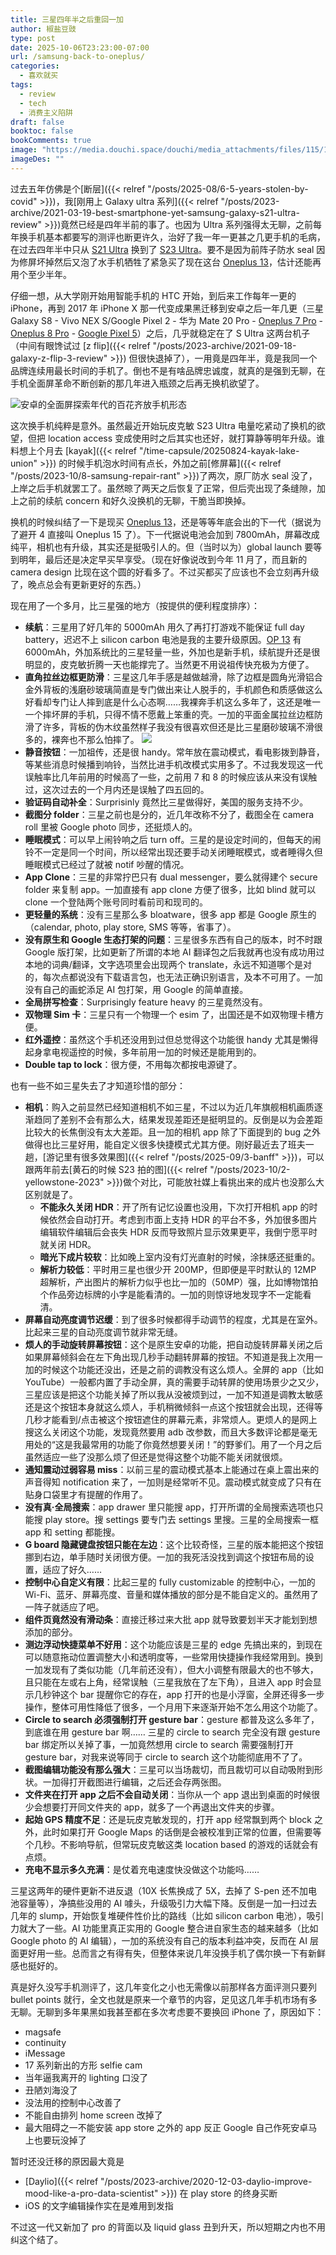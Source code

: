 ```yaml
---
title: 三星四年半之后重回一加
author: 椒盐豆豉
type: post
date: 2025-10-06T23:23:00-07:00
url: /samsung-back-to-oneplus/
categories:
  - 喜欢就买
tags:
  - review
  - tech
  - 消费主义陷阱
draft: false
booktoc: false
bookComments: true
image: "https://media.douchi.space/douchi/media_attachments/files/115/178/647/258/547/703/original/32eb76ea5de0c142.png"
imageDes: ""
---
```


过去五年仿佛是个[断层]({{< relref "/posts/2025-08/6-5-years-stolen-by-covid" >}})，我[刚用上 Galaxy ultra 系列]({{< relref "/posts/2023-archive/2021-03-19-best-smartphone-yet-samsung-galaxy-s21-ultra-review" >}})竟然已经是四年半前的事了。也因为 Ultra 系列强得太无聊，之前每年换手机基本都要写的测评也断更许久，治好了我一年一更甚之几更手机的毛病，在过去四年半中只从 [S21 Ultra](https://amzn.to/3bUqU7x) 换到了 [S23 Ultra](https://amzn.to/47rLreB)。要不是因为前阵子防水 seal 因为修屏坏掉然后又泡了水手机牺牲了紧急买了现在这台 [Oneplus 13](https://amzn.to/46RuOLY)，估计还能再用个至少半年。



<!--more-->

仔细一想，从大学刚开始用智能手机的 HTC 开始，到后来工作每年一更的 iPhone，再到 2017 年 iPhone X 那一代变成果黑迁移到安卓之后一年几更（三星 Galaxy S8 - Vivo NEX S/Google Pixel 2 - 华为 Mate 20 Pro - [Oneplus 7 Pro](https://amzn.to/3Kswcfw) - [Oneplus 8 Pro](https://amzn.to/3It1XVa) - [Google Pixel 5](https://amzn.to/3KsGEnh)）之后，几乎就稳定在了 S Ultra 这两台机子（中间有眼馋试过 [z flip]({{< relref "/posts/2023-archive/2021-09-18-galaxy-z-flip-3-review" >}}) 但很快退掉了），一用竟是四年半，竟是我同一个品牌连续用最长时间的手机了。倒也不是有啥品牌忠诚度，就真的是强到无聊，在手机全面屏革命不断创新的那几年进入瓶颈之后再无换机欲望了。

![安卓的全面屏探索年代的百花齐放手机形态](https://media.douchi.space/douchi/media_attachments/files/115/318/168/463/409/835/original/7bd4f0f1294247e3.png)

这次换手机纯粹是意外。虽然最近开始玩皮克敏 S23 Ultra 电量吃紧动了换机的欲望，但把 location access 变成使用时之后其实也还好，就打算静等明年升级。谁料想上个月去 [kayak]({{< relref "/time-capsule/20250824-kayak-lake-union" >}}) 的时候手机泡水时间有点长，外加之前[修屏幕]({{< relref "/posts/2023-10/8-samsung-repair-rant" >}})了两次，原厂防水 seal 没了，上岸之后手机就罢工了。虽然晾了两天之后恢复了正常，但后壳出现了条缝隙，加上之前的续航 concern 和好久没换机的无聊，干脆当即换掉。

换机的时候纠结了一下是现买 [Oneplus 13](https://amzn.to/46RuOLY)，还是等等年底会出的下一代（据说为了避开 4 直接叫 Oneplus 15 了）。下一代据说电池会加到 7800mAh，屏幕改成纯平，相机也有升级，其实还是挺吸引人的。但（当时以为）global launch 要等到明年，最后还是决定早买早享受。（现在好像说改到今年 11 月了，而且新的 camera design 比现在这个圆的好看多了。不过买都买了应该也不会立刻再升级了，晚点总会有更新更好的东西。）

现在用了一个多月，比三星强的地方（按提供的便利程度排序）：
- **续航**：三星用了好几年的 5000mAh 用久了再打打游戏不能保证 full day battery，迟迟不上 silicon carbon 电池是我的主要升级原因。[OP 13](https://amzn.to/46RuOLY) 有 6000mAh，外加系统比的三星轻量一些，外加也是新手机，续航提升还是很明显的，皮克敏折腾一天也能撑完了。当然更不用说祖传快充极为方便了。
- **直角拉丝边框更防滑**：三星这几年手感是越做越滑，除了边框是圆角光滑铝合金外背板的浅磨砂玻璃简直是专门做出来让人脱手的，手机颜色和质感做这么好看却专门让人摔到底是什么心态啊……我裸奔手机这么多年了，这还是唯一一个摔坏屏的手机，只得不情不愿戴上笨重的壳。一加的平面金属拉丝边框防滑了许多，背板的伪木纹虽然样子我没有很喜欢但还是比三星磨砂玻璃不滑很多的，裸奔也不那么怕摔了。
![](https://media.douchi.space/douchi/media_attachments/files/115/178/647/818/052/015/original/a5fd98525794706d.png)
- **静音按钮**：一加祖传，还是很 handy。常年放在震动模式，看电影拨到静音，等某些消息时候播到响铃，当然比进手机改模式实用多了。不过我发现这一代误触率比几年前用的时候高了一些，之前用 7 和 8 的时候应该从来没有误触过，这次过去的一个月内还是误触了四五回的。
- **验证码自动补全**：Surprisinly 竟然比三星做得好，美国的服务支持不少。
- **截图分 folder**：三星之前也是分的，近几年改称不分了，截图全在 camera roll 里被 Google photo 同步，还挺烦人的。
- **睡眠模式**：可以早上闹铃响之后 turn off。三星的是设定时间的，但每天的闹铃不一定是同一个时间，所以经常出现还要手动关闭睡眠模式，或者睡得久但睡眠模式已经过了就被 notif 吵醒的情况。
- **App Clone**：三星的非常拧巴只有 dual messenger，要么就得建个 secure folder 来复制 app。一加直接有 app clone 方便了很多，比如 blind 就可以 clone 一个登陆两个账号同时看前司和现司的。
- **更轻量的系统**：没有三星那么多 bloatware，很多 app 都是 Google 原生的（calendar, photo, play store, SMS 等等，省事了）。
- **没有原生和 Google 生态打架的问题**：三星很多东西有自己的版本，时不时跟 Google 版打架，比如更新了所谓的本地 AI 翻译包之后我就再也没有成功用过本地的词典/翻译，文字选项里会出现两个 translate，永远不知道哪个是对的，每次点都说没有下载语言包，也无法正确识别语言，及本不可用了。一加没有自己的画蛇添足 AI 包打架，用 Google 的简单直接。
- **全局拼写检查**：Surprisingly feature heavy 的三星竟然没有。
- **双物理 Sim 卡**：三星只有一个物理一个 esim 了，出国还是不如双物理卡槽方便。
- **红外遥控**：虽然这个手机还没用到过但总觉得这个功能很 handy 尤其是懒得起身拿电视遥控的时候，多年前用一加的时候还是能用到的。
- **Double tap to lock**：很方便，不用每次都按电源键了。

也有一些不如三星失去了才知道珍惜的部分：
- **相机**：购入之前显然已经知道相机不如三星，不过以为近几年旗舰相机画质逐渐趋同了差别不会有那么大，结果发现差距还是挺明显的。反倒是以为会差距比较大的长焦倒没有太大差距。且一加的相机 app 除了下面提到的 bug 之外做得也比三星好用，能自定义很多快捷模式尤其方便。刚好最近去了班夫一趟，[游记里有很多效果图]({{< relref "/posts/2025-09/3-banff" >}})，可以跟两年前去[黄石的时候 S23 拍的图]({{< relref "/posts/2023-10/2-yellowstone-2023" >}})做个对比，可能放社媒上看挑出来的成片也没那么大区别就是了。
  - **不能永久关闭 HDR**：开了所有记忆设置也没用，下次打开相机 app 的时候依然会自动打开。考虑到市面上支持 HDR 的平台不多，外加很多图片编辑软件编辑后会丧失 HDR 反而导致照片显示效果更平，我倒宁愿平时就关闭 HDR。
  - **暗光下成片较软**：比如晚上室内没有灯光直射的时候，涂抹感还挺重的。
  - **解析力较低**：平时用三星也很少开 200MP，但即便是平时默认的 12MP 超解析，产出图片的解析力似乎也比一加的（50MP）强，比如博物馆拍个作品旁边标牌的小字是能看清的。一加的则惊讶地发现字不一定能看清。
- **屏幕自动亮度调节迟缓**：到了很多时候都得手动调节的程度，尤其是在室外。比起来三星的自动亮度调节就非常无缝。
- **烦人的手动旋转屏幕按钮**：这个是原生安卓的功能，把自动旋转屏幕关闭之后如果屏幕倾斜会在左下角出现几秒手动翻转屏幕的按钮。不知道是我上次用一加的时候这个功能还没出，还是之前的调教没有这么烦人。全屏的 app（比如 YouTube）一般都内置了手动全屏，真的需要手动转屏的使用场景少之又少，三星应该是把这个功能关掉了所以我从没被烦到过，一加不知道是调教太敏感还是这个按钮本身就这么烦人，手机稍微倾斜一点这个按钮就会出现，还得等几秒才能看到/点击被这个按钮遮住的屏幕元素，非常烦人。更烦人的是网上搜这么关闭这个功能，发现竟然要用 adb 改参数，而且大多数评论都是毫无用处的“这是我最常用的功能了你竟然想要关闭！”的野爹们。用了一个月之后虽然适应一些了没那么烦了但还是觉得这整个功能不能关闭就很烦。
- **通知震动过弱容易 miss**：以前三星的震动模式基本上能通过在桌上震出来的声音得知 notification 来了，一加则是经常听不见。震动模式就变成了只有在贴身口袋里才有提醒的作用了。
- **没有真·全局搜索**：app drawer 里只能搜 app，打开所谓的全局搜索选项也只能搜 play store。搜 settings 要专门去 settings 里搜。三星的全局搜索一框 app 和 setting 都能搜。
- **G board 隐藏键盘按钮只能在左边**：这个比较奇怪，三星的版本能把这个按钮挪到右边，单手随时关闭很方便。一加的我死活没找到调这个按钮布局的设置，适应了好久……
- **控制中心自定义有限**：比起三星的 fully customizable 的控制中心，一加的 Wi-Fi、蓝牙、屏幕亮度、音量和媒体播放的部分是不能自定义的。虽然用了一阵子就适应了吧。
- **组件页竟然没有滑动条**：直接迁移过来大批 app 就导致要划半天才能划到想添加的部分。
- **测边浮动快捷菜单不好用**：这个功能应该是三星的 edge 先搞出来的，到现在可以随意拖动位置调整大小和透明度等，一些常用快捷操作我经常用到。换到一加发现有了类似功能（几年前还没有），但大小调整有限最大的也不够大，且只能在左或右上角，经常误触（三星我放在了左下角），且进入 app 时会显示几秒钟这个 bar 提醒你它的存在，app 打开的也是小浮窗，全屏还得多一步操作，整体可用性降低了很多，一个月用下来逐渐开始不怎么用这个功能了。
- **Circle to search 必须强制打开 gesture bar**：gesture 都普及这么多年了，到底谁在用 gesture bar 啊…… 三星的 circle to search 完全没有跟 gesture bar 绑定所以关掉了事，一加竟然想用 circle to search 需要强制打开 gesture bar，对我来说等同于 circle to search 这个功能彻底用不了了。
- **截图编辑功能没有那么强大**：三星可以当场裁切，而且裁切可以自动吸附到形状。一加得打开截图进行编辑，之后还会存两张图。
- **文件夹在打开 app 之后不会自动关闭**：当你从一个 app 退出到桌面的时候很少会想要打开同文件夹的 app，就多了一个再退出文件夹的步骤。
- **起始 GPS 精度不足**：还是玩皮克敏发现的，打开 app 经常飘到两个 block 之外，此时如果打开 Google Maps 的话倒是会被校准到正常的位置，但需要等个几秒。不影响导航，但常玩皮克敏这类 location based 的游戏的话就会有点烦。
- **充电不显示多久充满**：是仗着充电速度快没做这个功能吗…… 

三星这两年的硬件更新不进反退（10X 长焦换成了 5X，去掉了 S-pen 还不加电池容量等），净搞些没用的 AI 噱头，升级吸引力大幅下降。反倒是一加一扫过去几年的 slump，开始恢复堆硬件性价比的路线（比如 silicon carbon 电池），吸引力就大了一些。AI 功能里真正实用的 Google 整合进自家生态的越来越多（比如 Google photo 的 AI 编辑），一加的系统没有自己的版本利益冲突，反而在 AI 层面更好用一些。总而言之有得有失，但整体来说几年没换手机了偶尔换一下有新鲜感也挺好的。

真是好久没写手机测评了，这几年变化之小也无需像以前那样各方面评测只要列 bullet points 就行，全文也就是原来一个章节的内容，足见这几年手机市场有多无聊。无聊到多年果黑如我甚至都在多次考虑要不要换回 iPhone 了，原因如下：
- magsafe
- continuity
- iMessage
- 17 系列新出的方形 selfie cam
- 当年逼我离开的 lighting 口没了
- 丑陋刘海没了
- 没法用的控制中心改善了
- 不能自由排列 home screen 改掉了
- 最大阻碍之一不能安装 app store 之外的 app 反正 Google 自己作死安卓马上也要玩没掉了

暂时还没迁移的原因最大竟是
- [Daylio]({{< relref "/posts/2023-archive/2020-12-03-daylio-improve-mood-like-a-pro-data-scientist" >}}) 在 play store 的终身买断
- iOS 的文字编辑操作实在是难用到发指

不过这一代又新加了 pro 的背面以及 liquid glass 丑到升天，所以短期之内也不用纠这个结了。
